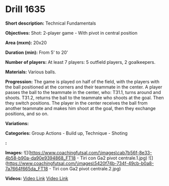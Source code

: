 # Drill 1635

**Short description:**
Technical Fundamentals

**Objectives:**
Shot: 2-player game - With pivot in central position

**Area (mxm):**
20x20

**Duration (min):**
From 5' to 20'

**Number of players:**
At least 7 players: 5 outfield players, 2 goalkeepers.

**Materials:**
Various balls.

**Progression:**
The game is played on half of the field, with the players with the ball positioned at the corners and their teammate in the center. A player passes the ball to the teammate in the center, who: T31.1, turns around and shoots. T31.2, returns the ball to the teammate who shoots at the goal. Then they switch positions. The player in the center receives the ball from another teammate and makes him shoot at the goal, then they exchange positions, and so on.

**Variations:**


**Categories:**
Group Actions - Build up, Technique - Shoting

**:**


**Images:**
![](https://www.coachingfutsal.com/\images\cab7b56f-8e33-4b58-b90a-da90e9394868_FT18 - Tiri con Ga2 pivot centrale.1.jpg)
![](https://www.coachingfutsal.com/\images\5420f74b-734f-49cb-b0a8-7a7664f665da_FT18 - Tiri con Ga2 pivot centrale.2.jpg)

**Videos:**
[Video Link](https://www.youtube.com/embed/RarL__SxOfk)
[Video Link](https://www.youtube.com/embed/-6ysoHziLuQ)


